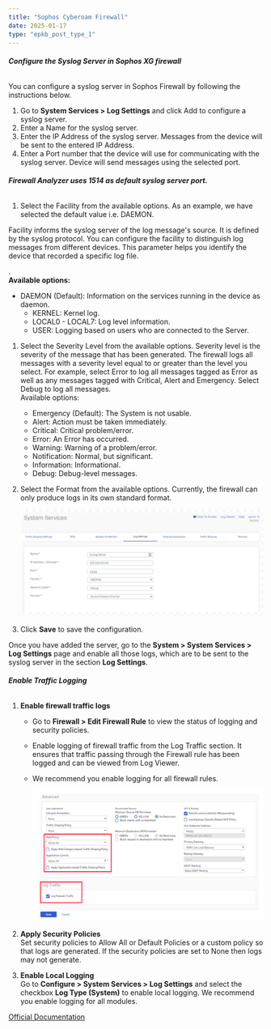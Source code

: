 ```yaml
---
title: "Sophos Cyberoam Firewall"
date: 2025-01-17
type: "epkb_post_type_1"
---
```


###### **Configure the Syslog Server in Sophos XG firewall**

You can configure a syslog server in Sophos Firewall by following the instructions below.

1. Go to **System Services > Log Settings** and click Add to configure a syslog server.
2. Enter a Name for the syslog server.
3. Enter the IP Address of the syslog server. Messages from the device will be sent to the entered IP Address.
4. Enter a Port number that the device will use for communicating with the syslog server. Device will send messages using the selected port.

###### **Firewall Analyzer uses 1514 as default syslog server port.**

1. Select the Facility from the available options. As an example, we have selected the default value i.e. DAEMON.

Facility informs the syslog server of the log message's source. It is defined by the syslog protocol. You can configure the facility to distinguish log messages from different devices. This parameter helps you identify the device that recorded a specific log file.

.  
**Available options:**

- DAEMON (Default): Information on the services running in the device as daemon.
    - KERNEL: Kernel log.
    - LOCAL0 - LOCAL7: Log level information.
    - USER: Logging based on users who are connected to the Server.

1. Select the Severity Level from the available options. Severity level is the severity of the message that has been generated. The firewall logs all messages with a severity level equal to or greater than the level you select. For example, select Error to log all messages tagged as Error as well as any messages tagged with Critical, Alert and Emergency. Select Debug to log all messages.  
    Available options:
    - Emergency (Default): The System is not usable.
    - Alert: Action must be taken immediately.
    - Critical: Critical problem/error.
    - Error: An Error has occurred.
    - Warning: Warning of a problem/error.
    - Notification: Normal, but significant.
    - Information: Informational.
    - Debug: Debug-level messages.  
          
        
2. Select the Format from the available options. Currently, the firewall can only produce logs in its own standard format.
    
      
    ![](./images-Sophos%20Cyberoam%20Firewall/Sophos-Cyberoam-Firewall-1.webp)
    
3. Click **Save** to save the configuration.

Once you have added the server, go to the **System > System Services > Log Settings** page and enable all those logs, which are to be sent to the syslog server in the section **Log Settings**.

###### **Enable Traffic Logging**

1. **Enable firewall traffic logs**
    - Go to **Firewall > Edit Firewall Rule** to view the status of logging and security policies.
    - Enable logging of firewall traffic from the Log Traffic section. It ensures that traffic passing through the Firewall rule has been logged and can be viewed from Log Viewer.
    - We recommend you enable logging for all firewall rules.
        
        ![](./images-Sophos%20Cyberoam%20Firewall/Sophos-Cyberoam-Firewall-2.webp)
        
2. **Apply Security Policies**  
    Set security policies to Allow All or Default Policies or a custom policy so that logs are generated. If the security policies are set to None then logs may not generate.
3. **Enable Local Logging**  
    Go to **Configure > System Services > Log Settings** and select the checkbox **Log Type (System)** to enable local logging. We recommend you enable logging for all modules.

[Official Documentation](https://support.sophos.com/support/s/article/KB-000035777?language=en_US#Check%20Status%20of%20Logging%20and%20Security%20Policies)
